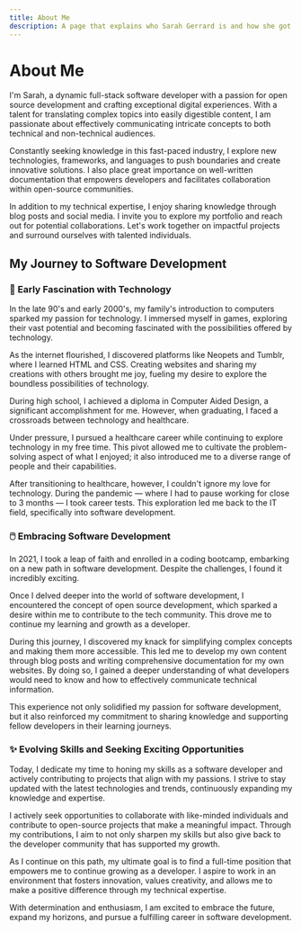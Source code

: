 ```yaml
---
title: About Me
description: A page that explains who Sarah Gerrard is and how she got into software development.
---
```


# About Me

I'm Sarah, a dynamic full-stack software developer with a passion for open source development and crafting exceptional digital experiences. With a talent for translating complex topics into easily digestible content, I am passionate about effectively communicating intricate concepts to both technical and non-technical audiences.

Constantly seeking knowledge in this fast-paced industry, I explore new technologies, frameworks, and languages to push boundaries and create innovative solutions. I also place great importance on well-written documentation that empowers developers and facilitates collaboration within open-source communities.

In addition to my technical expertise, I enjoy sharing knowledge through blog posts and social media. I invite you to explore my portfolio and reach out for potential collaborations. Let's work together on impactful projects and surround ourselves with talented individuals.

## My Journey to Software Development

### 💾 Early Fascination with Technology

In the late 90's and early 2000's, my family's introduction to computers sparked my passion for technology. I immersed myself in games, exploring their vast potential and becoming fascinated with the possibilities offered by technology.

As the internet flourished, I discovered platforms like Neopets and Tumblr, where I learned HTML and CSS. Creating websites and sharing my creations with others brought me joy, fueling my desire to explore the boundless possibilities of technology.

During high school, I achieved a diploma in Computer Aided Design, a significant accomplishment for me. However, when graduating, I faced a crossroads between technology and healthcare.

Under pressure, I pursued a healthcare career while continuing to explore technology in my free time. This pivot allowed me to cultivate the problem-solving aspect of what I enjoyed; it also introduced me to a diverse range of people and their capabilities.

After transitioning to healthcare, however, I couldn't ignore my love for technology. During the pandemic — where I had to pause working for close to 3 months — I took career tests. This exploration led me back to the IT field, specifically into software development.

### 🖱️ Embracing Software Development

In 2021, I took a leap of faith and enrolled in a coding bootcamp, embarking on a new path in software development. Despite the challenges, I found it incredibly exciting.

Once I delved deeper into the world of software development, I encountered the concept of open source development, which sparked a desire within me to contribute to the tech community. This drove me to continue my learning and growth as a developer.

During this journey, I discovered my knack for simplifying complex concepts and making them more accessible. This led me to develop my own content through blog posts and writing comprehensive documentation for my own websites. By doing so, I gained a deeper understanding of what developers would need to know and how to effectively communicate technical information.

This experience not only solidified my passion for software development, but it also reinforced my commitment to sharing knowledge and supporting fellow developers in their learning journeys. 

### ✨ Evolving Skills and Seeking Exciting Opportunities

Today, I dedicate my time to honing my skills as a software developer and actively contributing to projects that align with my passions. I strive to stay updated with the latest technologies and trends, continuously expanding my knowledge and expertise.

I actively seek opportunities to collaborate with like-minded individuals and contribute to open-source projects that make a meaningful impact. Through my contributions, I aim to not only sharpen my skills but also give back to the developer community that has supported my growth.

As I continue on this path, my ultimate goal is to find a full-time position that empowers me to continue growing as a developer. I aspire to work in an environment that fosters innovation, values creativity, and allows me to make a positive difference through my technical expertise.

With determination and enthusiasm, I am excited to embrace the future, expand my horizons, and pursue a fulfilling career in software development.